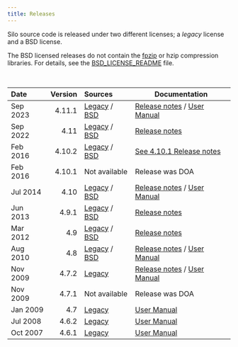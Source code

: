 ```yaml
---
title: Releases
---
```


Silo source code is released under two different licenses; a *legacy* license and a BSD license.

The BSD licensed releases do not contain the [fpzip](https://computing.llnl.gov/projects/fpzip) or hzip compression libraries.
For details, see the [BSD_LICENSE_README](https://raw.githubusercontent.com/LLNL/Silo/main/BSD_LICENSE_README) file.

<br>

Date | Version | Sources | Documentation
:--- | ---:    | :---        | ---
Sep 2023 | 4.11.1 | [Legacy][4111] / [BSD][4111b] | [Release notes][4111rn] / [User Manual][4111um]
Sep 2022 | 4.11 | [Legacy][411] / [BSD][411b] | [Release notes][411rn]
Feb 2016 | 4.10.2 | [Legacy][4102] / [BSD][4102b] | [See 4.10.1 Release notes][4102rn]
Feb 2016 | 4.10.1 | Not available | Release was DOA
Jul 2014 | 4.10 | [Legacy][410] / [BSD][410b] | [Release notes][410rn] / [User Manual][410um]
Jun 2013 | 4.9.1  | [Legacy][491] / [BSD][491b] | [Release notes][491rn]
Mar 2012 | 4.9 | [Legacy][49] / [BSD][49b] | [Release notes][49rn]
Aug 2010 | 4.8 | [Legacy][48] / [BSD][48b] | [Release notes][48rn] / [User Manual][48um]
Nov 2009 | 4.7.2 | [Legacy][472] | [Release notes][472rn] / [User Manual][471um]
Nov 2009 | 4.7.1 | Not available | Release was DOA
Jan 2009 | 4.7 | [Legacy][47] | [User Manual][47um]
Jul 2008 | 4.6.2 | [Legacy][462] | [User Manual][462um]
Oct 2007 | 4.6.1 | [Legacy][461] | [User Manual][46um]

<!-- release asset links -->

[4111]: https://github.com/LLNL/Silo/releases/download/4.11.1/silo-4.11.1.tar.xz "Legacy License but includes all features"
[4111b]: https://github.com/LLNL/Silo/releases/download/4.11.1/silo-4.11.1-bsd.tar.xz "BSD License, fpzip/hzip compressors removed"
[4111rn]: https://github.com/LLNL/Silo/releases/tag/4.11.1
[4111um]: https://silo.readthedocs.io/en/latest/ 
[411]: https://github.com/LLNL/Silo/releases/download/v4.11/silo-4.11.tar.gz "Legacy License but includes all features"
[411b]: https://github.com/LLNL/Silo/releases/download/v4.11/silo-4.11-bsd.tar.gz "BSD License, fpzip/hzip compressors removed"
[411rn]:https://github.com/LLNL/Silo/wiki/4.11-Release-Notes-September,-2021
[4102]: silo-4.10.2.tar.xz "Legacy License but includes all features"
[4102b]: silo-4.10.2-bsd.tar.xz "BSD License, fpzip/hzip compressors removed"
[4102rn]: silo_relnotes_4.10.1.html
[410]: silo-4.10.tar.xz "Legacy License but includes all features"
[410b]: silo-4.10-bsd.tar.xz "BSD License, fpzip/hzip compressors removed"
[410rn]: silo_relnotes_4.10.html
[410um]: LLNL-SM-654357.pdf
[491]: silo-4.9.1.tar.xz "Legacy License but includes all features"
[491b]: silo-4.9.1-bsd.tar.xz "BSD License, fpzip/hzip compressors removed"
[491rn]: silo_relnotes_4.9.1.html
[49]: silo-4.9.tar.xz "Legacy License but includes all features"
[49b]: silo-4.9-bsd.tar.xz "BSD License, fpzip/hzip compressors removed"
[49rn]: silo_relnotes_4.9.html
[48]: silo-4.8.tar.xz "Legacy License but includes all features"
[48b]: silo-4.8-bsd.tar.xz "BSD License, fpzip/hzip compressors removed"
[48rn]: silo_relnotes_4.8.html
[48um]: LLNL-SM-453191.pdf
[472]: silo-4.7.2.tar.xz "Legacy License but includes all features"
[472rn]: silo_relnotes_4.7.2.html
[471um]: LLNL-SM-421083.pdf
[47]: silo-4.7.tar.xz "Legacy License but includes all features"
[47um]: LLNL-SM-410226.pdf
[462]: silo-4.6.2.tar.xz "Legacy License but includes all features"
[462um]: LLNL-SM-406516.pdf
[461]: silo-4.6.1.tar.xz "Legacy License but includes all features"
[46um]: LLNL-SM-401406.pdf
